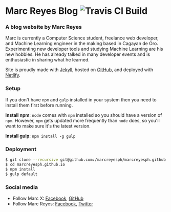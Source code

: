 # Marc Reyes Blog ![Travis CI Build](https://travis-ci.org/marcreyesph/marcreyesph.github.io.svg?branch=master "Travis CI Build")

### A blog website by Marc Reyes

Marc is currently a Computer Science student, freelance web developer, and Machine Learning engineer in the making based in Cagayan de Oro. Experimenting new developer tools and studying Machine Learning are his new hobbies. He has already talked in many developer events and is enthusiastic in sharing what he learned.

Site is proudly made with [Jekyll](https://jekyllrb.com/), hosted on [GitHub](https://github.com/marcreyesph/marcreyesph.github.io/), and deployed with [Netlify](https://www.netlify.com/).

### Setup

If you don't have `npm` and `gulp` installed in your system then you need to install them first before running. 

**Install npm**: `node` comes with `npm` installed so you should have a version of `npm`. However, `npm` gets updated more frequently than `node` does, so you'll want to make sure it's the latest version. 

**Install gulp**:  ```npm install -g gulp```

### Deployment
```bash
$ git clone --recursive git@github.com:/marcreyesph/marcreyesph.github.io
$ cd marcreyesph.github.io
$ npm install
$ gulp default
```

### Social media

* Follow Marc X: [Facebook](https://facebook.com/marcreyesph), [GitHub](https://github.com/marcreyesph)
* Follow Marc Reyes: [Facebook](https://facebook.com/marcxph), [Twitter](https://twitter.com/marcreyesph)

